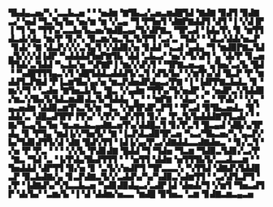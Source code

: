 ▜▙▟▄▃▅▞▚▝▃▃▙▃▅▝▝▝▅▟▆▝▇▜▙▃▞▃▅▃▆▟█▜▟▝▇▟▇▝▉▟▜▝▉▟▇▃▞▝▅▟▝▜▃▜▄▜▅▝▅▞▆▝▆▝▞▃▄▝▜▝▛▜▅▜▝▟▇▛▇▟▟▜▝▟▜▝▐▝▞▟▐▛▐▝▜▝▅▝▜▜▚▞▃▃▙▞▙▃▅▞▆▟█▃▄▞▜▞▟▛▇▃▝▜▛▃▟▝▐▟▄▜▚▝▊▝▆▜▜▟▃▟▞▟▄▝▆▞▛▝▊▞▚▝▉▃▆▞▅▃▜▃▜▞▛▜▝▃▞▃▝▜▟▞▝▝▟▃▞▟▟▞▅▃▛▝▊▟▞▝▇▝▟▃▛▞▞▞▃▜▄▜▝▞▟▟▉▞▅▝▊▟▟▝▚▃▟▝▄▟▄▝▜▝▆▟▉▛▇▃▜▟▄▜▞▞▞▟▐▟▛▝▚▟▟▟▟▜▅▛▇▜▙▝▟▟▝▃▙▃▞▝▅▞▞▜▞▟▜▝▄▝▟▞▛▝▊▃▅▜▜▟▞▃▜▟▟▝▚▃▙▞▅▝▚▛▇▛▐▝▆▞▞▟▚▜▝▝▜▛▇▃▅▃▄▝▄▜▅▞▃▞▙▝█▟▝▝▚▟█▜▜▜▄▃▚▜▝▟█▜▟▟▃▟▟▟▜▞▃▜▝▟▜▞▙▞▝▞▆▜▚▞▟▝█▃▛▝▛▝▆▟▟▜▃▛▇▟▝▛▐▃▆▜▙▞▄▞▅▝▆▃▛▟▅▟▛▟▄▃▞▛▇▝▐▝▐▟▛▛▇▃▙▟▃▝▊▝▆▞▞▜▝▝▃▟▅▝▇▜▅▃▙▜▃▝█▃▝▞▄▟▆▝▜▜▚▞▜▞▅▟▛▝▄▝▅▟▛▃▚▜▟▟▉▞▆▃▚▜▙▞▙▜▟▃▆▟▊▟▃▜▞▜▟▟▄▝▄▝▝▝▆▛▇▝▝▟▄▞▝▃▝▝▛▟▞▝▝▞▄▝▄▃▅▟▆▝▟▟▉▃▆▜▚▃▜▞▆▝▜▃▝▞▆▜▛▟▛▃▛▜▝▝▛▃▟▝▉▜▙▃▅▟▃▝█▝▟▟▞▃▝▟█▃▟▜▛▛▐▜▚▞▝▞▛▞▚▟▚▜▜▝▊▞▃▝▛▃▜▞▙▟▟▟▇▜▜▃▟▞▝▝▇▞▜▃▄▜▃▜▅▝▆▃▅▃▙▃▄▟▇▃▅▜▚▞▟▟█▃▜▝▊▞▛▃▜▝█▃▄▟▝▟█▞▄▜▛▟▄▝▊▝▛▜▄▝▆▟▐▞▞▜▅▜▞▝▇▝▐▃▛▟▃▟▉▜▛▃▅▝▚▃▞▜▙▃▅▞▚▝▄▃▛▞▙▞▜▟▊▟▜▜▞▟▝▟▇▝█▟▚▜▜▝▐▟▐▞▄▞▛▃▞▟▇▟▟▃▃▟▇▟▅▃▝▝▊▞▃▜▝▞▅▝▛▝▛▃▝▝▝▝▞▞▙▝▛▟▊▟▇▝█▟▟▝▜▝▜▟▅▝▜▃▆▝▜▟▉▃▜▟▊▞▃▞▛▝▇▃▝▜▟▝▃▝▐▞▛▟▄▜▙▟▜▜▜▝▝▝▅▜▜▝▟▟▆▝▅▜▜▜▙▜▞▃▃▟▃▃▆▝▝▜▅▟▟▟▝▟▛▜▜▝▉▞▅▝▊▝▃▜▞▞▅▟▛▜▝▜▛▃▃▃▚▝▚▜▜▟▝▟▇▟▚▜▟▟█▃▛▝▉▃▙▟▇▞▄▝▊▃▛▟▇▃▜▞▞▃▟▟▚▞▚▞▚▟▉▃▚▟▆▜▜▝▝▃▞▟▜▃▛▜▝▞▛▝▐▟▇▟▚▞▚▜▃▃▙▃▅▝▚▟▊▟▉▟▄▃▞▃▟▛▐▟▝▟▅▟▞▜▝▞▆▜▝▜▅▃▟▜▛▝▟▞▙▞▝▃▆▞▙▝▐▝▟▝▟▟▆▞▅▃▃▝▆▟█▝▉▜▅▃▝▃▆▝▊▟▇▃▆▃▄▃▅
